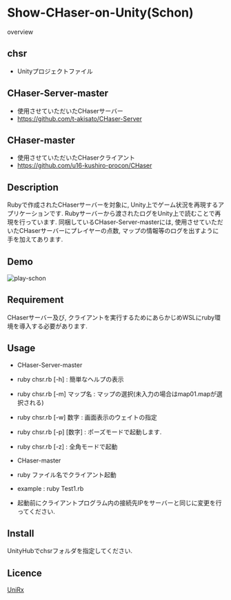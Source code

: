 Show-CHaser-on-Unity(Schon)
====

overview
## chsr
* Unityプロジェクトファイル
## CHaser-Server-master
* 使用させていただいたCHaserサーバー
* https://github.com/t-akisato/CHaser-Server
## CHaser-master
* 使用させていただいたCHaserクライアント
* https://github.com/u16-kushiro-procon/CHaser

## Description
Rubyで作成されたCHaserサーバーを対象に, Unity上でゲーム状況を再現するアプリケーションです. 
Rubyサーバーから渡されたログをUnity上で読むことで再現を行っています. 
同梱しているCHaser-Server-masterには, 使用させていただいたCHaserサーバーにプレイヤーの点数, マップの情報等のログを出すように手を加えてあります. 

## Demo
![play-schon](https://user-images.githubusercontent.com/15669383/72806547-c1a91280-3c98-11ea-9192-5863e911f2c8.gif)

## Requirement
CHaserサーバー及び, クライアントを実行するためにあらかじめWSLにruby環境を導入する必要があります. 

## Usage

* CHaser-Server-master
* ruby chsr.rb [-h] : 簡単なヘルプの表示
* ruby chsr.rb [-m] マップ名 : マップの選択(未入力の場合はmap01.mapが選択される)
* ruby chsr.rb [-w] 数字 : 画面表示のウェイトの指定
* ruby chsr.rb [-p] [数字] : ポーズモードで起動します. 
* ruby chsr.rb [-z] : 全角モードで起動

* CHaser-master
* ruby ファイル名でクライアント起動
* example : ruby Test1.rb
* 起動前にクライアントプログラム内の接続先IPをサーバーと同じに変更を行ってください.

## Install
UnityHubでchsrフォルダを指定してください. 

## Licence
[UniRx](https://github.com/neuecc/UniRx/blob/master/LICENSE)
